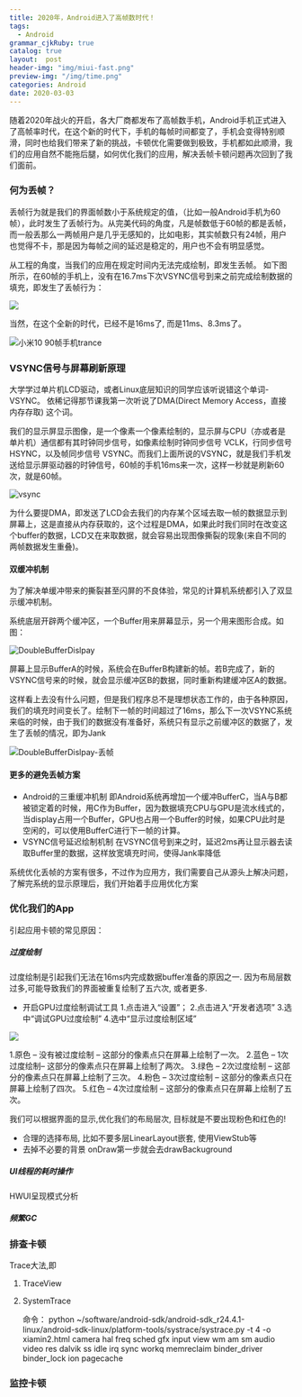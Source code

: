 ```yaml
---
title: 2020年，Android进入了高帧数时代！
tags:
  - Android
grammar_cjkRuby: true
catalog: true
layout:  post
header-img: "img/miui-fast.png"
preview-img: "/img/time.png"
categories: Android
date: 2020-03-03
---
```


随着2020年战火的开启，各大厂商都发布了高帧数手机，Android手机正式进入了高帧率时代，在这个新的时代下，手机的每帧时间都变了，手机会变得特别顺滑，同时也给我们带来了新的挑战，卡顿优化需要做到极致，手机都如此顺滑，我们的应用自然不能拖后腿，如何优化我们的应用，解决丢帧卡顿问题再次回到了我们面前。

### 何为丢帧？

丢帧行为就是我们的界面帧数小于系统规定的值，（比如一般Android手机为60帧），此时发生了丢帧行为。从完美代码的角度，凡是帧数低于60帧的都是丢帧，而一般丢那么一两帧用户是几乎无感知的，比如电影，其实帧数只有24帧，用户也觉得不卡，那是因为每帧之间的延迟是稳定的，用户也不会有明显感觉。

从工程的角度，当我们的应用在规定时间内无法完成绘制，即发生丢帧。
如下图所示，在60帧的手机上，没有在16.7ms下次VSYNC信号到来之前完成绘制数据的填充，即发生了丢帧行为：

![](/img/frameloss/16ms.png)

当然，在这个全新的时代，已经不是16ms了, 而是11ms、8.3ms了。

![小米10 90帧手机trance](/img/frameloss/mi10.png)

### VSYNC信号与屏幕刷新原理

大学学过单片机LCD驱动，或者Linux底层知识的同学应该听说错这个单词- VSYNC。 依稀记得那节课我第一次听说了DMA(Direct Memory Access，直接内存存取) 这个词。

我们的显示屏显示图像，是一个像素一个像素绘制的，显示屏与CPU（亦或者是单片机）通信都有其时钟同步信号，如像素绘制时钟同步信号 VCLK，行同步信号HSYNC，以及帧同步信号 VSYNC。而我们上面所说的VSYNC，就是我们手机发送给显示屏驱动器的时钟信号，60帧的手机16ms来一次，这样一秒就是刷新60次，就是60帧。

![vsync](/img/frameloss/vsync.png)

为什么要提DMA，即发送了LCD会去我们的内存某个区域去取一帧的数据显示到屏幕上，这是直接从内存获取的，这个过程是DMA，如果此时我们同时在改变这个buffer的数据，LCD又在来取数据，就会容易出现图像撕裂的现象(来自不同的两帧数据发生重叠)。

#### 双缓冲机制

为了解决单缓冲带来的撕裂甚至闪屏的不良体验，常见的计算机系统都引入了双显示缓冲机制。

系统底层开辟两个缓冲区，一个Buffer用来屏幕显示，另一个用来图形合成。如图：

![DoubleBufferDislpay](/img/frameloss/DoubleBufferDislpay.png)

屏幕上显示BufferA的时候，系统会在BufferB构建新的帧。若B完成了，新的VSYNC信号来的时候，就会显示缓冲区B的数据，同时重新构建缓冲区A的数据。

这样看上去没有什么问题，但是我们程序总不是理想状态工作的，由于各种原因，我们的填充时间变长了。绘制下一帧的时间超过了16ms，那么下一次VSYNC系统来临的时候，由于我们的数据没有准备好，系统只有显示之前缓冲区的数据了，发生了丢帧的情况，即为Jank

![DoubleBufferDislpay-丢帧](/img/frameloss/jank.png)


#### 更多的避免丢帧方案
- Android的三重缓冲机制
      即Android系统再增加一个缓冲BufferC，当A与B都被锁定着的时候，用C作为Buffer，因为数据填充CPU与GPU是流水线式的，当display占用一个Buffer，GPU也占用一个Buffer的时候，如果CPU此时是空闲的，可以使用BufferC进行下一帧的计算。
- VSYNC信号延迟绘制机制
      在VSYNC信号到来之时，延迟2ms再让显示器去读取Buffer里的数据，这样放宽填充时间，使得Jank率降低

系统优化丢帧的方案有很多，不过作为应用方，我们需要自己从源头上解决问题，了解完系统的显示原理后，我们开始着手应用优化方案

### 优化我们的App

引起应用卡顿的常见原因：

##### 过度绘制

过度绘制是引起我们无法在16ms内完成数据buffer准备的原因之一. 因为布局层数过多,可能导致我们的界面被重复绘制了五六次, 或者更多.

- 开启GPU过度绘制调试工具
1.点击进入“设置”；
2.点击进入“开发者选项”
3.选中“调试GPU过度绘制”
4.选中“显示过度绘制区域”

![](/img/frameloss/overdraw.png)

1.原色 – 没有被过度绘制 – 这部分的像素点只在屏幕上绘制了一次。
2.蓝色 – 1次过度绘制– 这部分的像素点只在屏幕上绘制了两次。
3.绿色 – 2次过度绘制 – 这部分的像素点只在屏幕上绘制了三次。
4.粉色 – 3次过度绘制 – 这部分的像素点只在屏幕上绘制了四次。
5.红色 – 4次过度绘制 – 这部分的像素点只在屏幕上绘制了五次。

我们可以根据界面的显示,优化我们的布局层次, 目标就是不要出现粉色和红色的!

- 合理的选择布局, 比如不要多层LinearLayout嵌套, 使用ViewStub等
- 去掉不必要的背景 onDraw第一步就会去drawBackuground

##### UI线程的耗时操作
HWUI呈现模式分析


##### 频繁GC



### 排查卡顿
Trace大法,即

1. TraceView
2. SystemTrace

    命令：
    python ~/software/android-sdk/android-sdk_r24.4.1-linux/android-sdk-linux/platform-tools/systrace/systrace.py -t 4 -o xiamin2.html  camera hal freq sched gfx input view wm am sm audio video res dalvik ss idle irq sync workq memreclaim binder_driver binder_lock ion pagecache



### 监控卡顿
